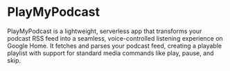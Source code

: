 # PlayMyPodcast
PlayMyPodcast is a lightweight, serverless app that transforms your podcast RSS feed into a seamless, voice-controlled listening experience on Google Home. It fetches and parses your podcast feed, creating a playable playlist with support for standard media commands like play, pause, and skip.

